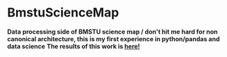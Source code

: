 # BmstuScienceMap
<b>Data processing side of BMSTU science map / don't hit me hard for non canonical architecture, this is my first experience in python/pandas and data science</b>
<b>The results of this work is [here!](https://drmatters.github.io/network/q1_articles_only/BMSTU%20_%20Scopus%20Science%20Map.html)</b>
